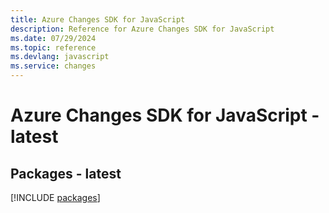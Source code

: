 ```yaml
---
title: Azure Changes SDK for JavaScript
description: Reference for Azure Changes SDK for JavaScript
ms.date: 07/29/2024
ms.topic: reference
ms.devlang: javascript
ms.service: changes
---
```

# Azure Changes SDK for JavaScript - latest
## Packages - latest
[!INCLUDE [packages](changes-index.md)]